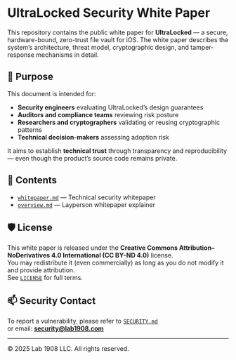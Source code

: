 # UltraLocked Security White Paper

This repository contains the public white paper for **UltraLocked** — a secure, hardware-bound, zero-trust file vault for iOS. The white paper describes the system’s architecture, threat model, cryptographic design, and tamper-response mechanisms in detail.

## 🔐 Purpose

This document is intended for:
- **Security engineers** evaluating UltraLocked’s design guarantees
- **Auditors and compliance teams** reviewing risk posture
- **Researchers and cryptographers** validating or reusing cryptographic patterns
- **Technical decision-makers** assessing adoption risk

It aims to establish **technical trust** through transparency and reproducibility — even though the product’s source code remains private.

## 📄 Contents

- [`whitepaper.md`](./whitepaper.md) — Technical security whitepaper  
- [`overview.md`](./overview.md) — Layperson whitepaper explainer

## 🛡️ License

This white paper is released under the **Creative Commons Attribution–NoDerivatives 4.0 International (CC BY-ND 4.0)** license.  
You may redistribute it (even commercially) as long as you do not modify it and provide attribution.  
See [`LICENSE`](./LICENSE) for full terms.

## 📫 Security Contact

To report a vulnerability, please refer to [`SECURITY.md`](./SECURITY.md)  
or email: **security@lab1908.com**

---

© 2025 Lab 1908 LLC. All rights reserved.